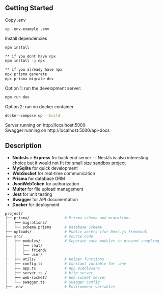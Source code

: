 ## Getting Started  

Copy .env
```bash
cp .env.example .env
```

Install dependencies
```bash
npm install

** if you dont have npx
npm install -g npx

** if you already have npx
npx prisma generate
npx prisma migrate dev
```

Option 1: run the development server:
```bash
npm run dev
```

Option 2: run on docker container
```bash
docker-compose up --build
```

Server running on http://localhost:5000  
Swagger running on http://localhost:5000/api-docs

## Description  
- **NodeJs + Express** for back end server -- NestJs is also interesting choice but it would not fit for small size sandbox project
- **MySqlite** for quick development
- **WebSocket** for real-time communication  
- **Prisma** for database ORM  
- **JsonWebToken** for authorization  
- **Multer** for file upload management  
- **Jest** for unit testing  
- **Swagger** for API documentation
- **Docker** for deployment

```bash
project/
├── prisma/                # Prisma schema and migrations
│   ├── migrations/
│   └── schema.prisma      # Database Schema
├── uploads/               # Public assets (for Next.js frontend)
├── src/                   # Source code
│   ├── modules/           # Seperate each modules to prevent coupling contains routes, services, interfaces, tests
│   │   ├── chat/         
│   │   ├── friend/
│   │   └── user/
│   ├── utils/             # Helper functions
│   ├── config.ts          # Constant variable for .env
│   ├── app.ts             # App middleware
│   ├── server.ts /        # Http server
│   ├── web-socket/        # Web socket server
│   └── swagger.ts         # Swagger config
├── .env                   # Environment variables
```

